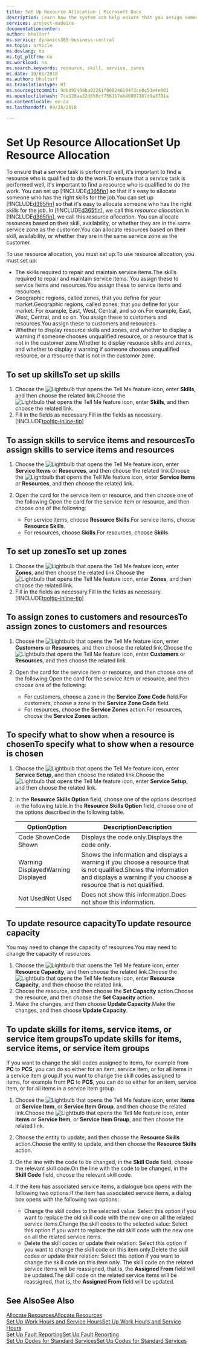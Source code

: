 ```yaml
---
title: Set Up Resource Allocation | Microsoft Docs
description: Learn how the system can help ensure that you assign someone who has the skills required to provide a service.
services: project-madeira
documentationcenter: 
author: bholtorf
ms.service: dynamics365-business-central
ms.topic: article
ms.devlang: na
ms.tgt_pltfrm: na
ms.workload: na
ms.search.keywords: resource, skill, service, zones
ms.date: 10/01/2018
ms.author: bholtorf
ms.translationtype: HT
ms.sourcegitcommit: 9dbd92409ba02281f008246194f3ce0c53e4e001
ms.openlocfilehash: 7ce128aa32d650cf756117ab46987167d9a3781a
ms.contentlocale: en-ca
ms.lasthandoff: 09/28/2018

---
```


# <a name="set-up-resource-allocation"></a><span data-ttu-id="40de6-103">Set Up Resource Allocation</span><span class="sxs-lookup"><span data-stu-id="40de6-103">Set Up Resource Allocation</span></span>
<span data-ttu-id="40de6-104">To ensure that a service task is performed well, it's important to find a resource who is qualified to do the work.</span><span class="sxs-lookup"><span data-stu-id="40de6-104">To ensure that a service task is performed well, it's important to find a resource who is qualified to do the work.</span></span> <span data-ttu-id="40de6-105">You can set up [!INCLUDE[d365fin](includes/d365fin_md.md)] so that it's easy to allocate someone who has the right skills for the job.</span><span class="sxs-lookup"><span data-stu-id="40de6-105">You can set up [!INCLUDE[d365fin](includes/d365fin_md.md)] so that it's easy to allocate someone who has the right skills for the job.</span></span> <span data-ttu-id="40de6-106">In [!INCLUDE[d365fin](includes/d365fin_md.md)], we call this _resource allocation_.</span><span class="sxs-lookup"><span data-stu-id="40de6-106">In [!INCLUDE[d365fin](includes/d365fin_md.md)], we call this _resource allocation_.</span></span> <span data-ttu-id="40de6-107">You can allocate resources based on their skill, availability, or whether they are in the same service zone as the customer.</span><span class="sxs-lookup"><span data-stu-id="40de6-107">You can allocate resources based on their skill, availability, or whether they are in the same service zone as the customer.</span></span> 

<span data-ttu-id="40de6-108">To use resource allocation, you must set up:</span><span class="sxs-lookup"><span data-stu-id="40de6-108">To use resource allocation, you must set up:</span></span>  
  
* <span data-ttu-id="40de6-109">The skills required to repair and maintain service items.</span><span class="sxs-lookup"><span data-stu-id="40de6-109">The skills required to repair and maintain service items.</span></span> <span data-ttu-id="40de6-110">You assign these to service items and resources.</span><span class="sxs-lookup"><span data-stu-id="40de6-110">You assign these to service items and resources.</span></span>  
* <span data-ttu-id="40de6-111">Geographic regions, called zones, that you define for your market.</span><span class="sxs-lookup"><span data-stu-id="40de6-111">Geographic regions, called zones, that you define for your market.</span></span> <span data-ttu-id="40de6-112">For example, East, West, Central, and so on.</span><span class="sxs-lookup"><span data-stu-id="40de6-112">For example, East, West, Central, and so on.</span></span> <span data-ttu-id="40de6-113">You assign these to customers and resources.</span><span class="sxs-lookup"><span data-stu-id="40de6-113">You assign these to customers and resources.</span></span>  
* <span data-ttu-id="40de6-114">Whether to display resource skills and zones, and whether to display a warning if someone chooses unqualified resource, or a resource that is not in the customer zone.</span><span class="sxs-lookup"><span data-stu-id="40de6-114">Whether to display resource skills and zones, and whether to display a warning if someone chooses unqualified resource, or a resource that is not in the customer zone.</span></span>  

## <a name="to-set-up-skills"></a><span data-ttu-id="40de6-115">To set up skills</span><span class="sxs-lookup"><span data-stu-id="40de6-115">To set up skills</span></span>
1. <span data-ttu-id="40de6-116">Choose the ![Lightbulb that opens the Tell Me feature](media/ui-search/search_small.png "Tell me what you want to do") icon, enter **Skills**, and then choose the related link.</span><span class="sxs-lookup"><span data-stu-id="40de6-116">Choose the ![Lightbulb that opens the Tell Me feature](media/ui-search/search_small.png "Tell me what you want to do") icon, enter **Skills**, and then choose the related link.</span></span>  
2. <span data-ttu-id="40de6-117">Fill in the fields as necessary.</span><span class="sxs-lookup"><span data-stu-id="40de6-117">Fill in the fields as necessary.</span></span> [!INCLUDE[tooltip-inline-tip](includes/tooltip-inline-tip_md.md)]  

## <a name="to-assign-skills-to-service-items-and-resources"></a><span data-ttu-id="40de6-118">To assign skills to service items and resources</span><span class="sxs-lookup"><span data-stu-id="40de6-118">To assign skills to service items and resources</span></span>
1. <span data-ttu-id="40de6-119">Choose the ![Lightbulb that opens the Tell Me feature](media/ui-search/search_small.png "Tell me what you want to do") icon, enter **Service Items** or **Resources**, and then choose the related link.</span><span class="sxs-lookup"><span data-stu-id="40de6-119">Choose the ![Lightbulb that opens the Tell Me feature](media/ui-search/search_small.png "Tell me what you want to do") icon, enter **Service Items** or **Resources**, and then choose the related link.</span></span>  
2. <span data-ttu-id="40de6-120">Open the card for the service item or resource, and then choose one of the following:</span><span class="sxs-lookup"><span data-stu-id="40de6-120">Open the card for the service item or resource, and then choose one of the following:</span></span>  
  
    * <span data-ttu-id="40de6-121">For service items, choose **Resource Skills**.</span><span class="sxs-lookup"><span data-stu-id="40de6-121">For service items, choose **Resource Skills**.</span></span>  
    * <span data-ttu-id="40de6-122">For resources, choose **Skills**.</span><span class="sxs-lookup"><span data-stu-id="40de6-122">For resources, choose **Skills**.</span></span>  

## <a name="to-set-up-zones"></a><span data-ttu-id="40de6-123">To set up zones</span><span class="sxs-lookup"><span data-stu-id="40de6-123">To set up zones</span></span>
1. <span data-ttu-id="40de6-124">Choose the ![Lightbulb that opens the Tell Me feature](media/ui-search/search_small.png "Tell me what you want to do") icon, enter **Zones**, and then choose the related link.</span><span class="sxs-lookup"><span data-stu-id="40de6-124">Choose the ![Lightbulb that opens the Tell Me feature](media/ui-search/search_small.png "Tell me what you want to do") icon, enter **Zones**, and then choose the related link.</span></span>  
2. <span data-ttu-id="40de6-125">Fill in the fields as necessary.</span><span class="sxs-lookup"><span data-stu-id="40de6-125">Fill in the fields as necessary.</span></span> [!INCLUDE[tooltip-inline-tip](includes/tooltip-inline-tip_md.md)]  

## <a name="to-assign-zones-to-customers-and-resources"></a><span data-ttu-id="40de6-126">To assign zones to customers and resources</span><span class="sxs-lookup"><span data-stu-id="40de6-126">To assign zones to customers and resources</span></span> 
1. <span data-ttu-id="40de6-127">Choose the ![Lightbulb that opens the Tell Me feature](media/ui-search/search_small.png "Tell me what you want to do") icon, enter **Customers** or **Resources**, and then choose the related link.</span><span class="sxs-lookup"><span data-stu-id="40de6-127">Choose the ![Lightbulb that opens the Tell Me feature](media/ui-search/search_small.png "Tell me what you want to do") icon, enter **Customers** or **Resources**, and then choose the related link.</span></span>  
2. <span data-ttu-id="40de6-128">Open the card for the service item or resource, and then choose one of the following:</span><span class="sxs-lookup"><span data-stu-id="40de6-128">Open the card for the service item or resource, and then choose one of the following:</span></span>  
  
    * <span data-ttu-id="40de6-129">For customers, choose a zone in the **Service Zone Code** field.</span><span class="sxs-lookup"><span data-stu-id="40de6-129">For customers, choose a zone in the **Service Zone Code** field.</span></span>  
    * <span data-ttu-id="40de6-130">For resources, choose the **Service Zones** action.</span><span class="sxs-lookup"><span data-stu-id="40de6-130">For resources, choose the **Service Zones** action.</span></span>  

## <a name="to-specify-what-to-show-when-a-resource-is-chosen"></a><span data-ttu-id="40de6-131">To specify what to show when a resource is chosen</span><span class="sxs-lookup"><span data-stu-id="40de6-131">To specify what to show when a resource is chosen</span></span>
1. <span data-ttu-id="40de6-132">Choose the ![Lightbulb that opens the Tell Me feature](media/ui-search/search_small.png "Tell me what you want to do") icon, enter **Service Setup**, and then choose the related link.</span><span class="sxs-lookup"><span data-stu-id="40de6-132">Choose the ![Lightbulb that opens the Tell Me feature](media/ui-search/search_small.png "Tell me what you want to do") icon, enter **Service Setup**, and then choose the related link.</span></span> 
2. <span data-ttu-id="40de6-133">In the **Resource Skills Option** field, choose one of the options described in the following table.</span><span class="sxs-lookup"><span data-stu-id="40de6-133">In the **Resource Skills Option** field, choose one of the options described in the following table.</span></span>  
  
    |<span data-ttu-id="40de6-134">**Option**</span><span class="sxs-lookup"><span data-stu-id="40de6-134">**Option**</span></span>|<span data-ttu-id="40de6-135">**Description**</span><span class="sxs-lookup"><span data-stu-id="40de6-135">**Description**</span></span>|  
    |------------|-------------|  
    |<span data-ttu-id="40de6-136">Code Shown</span><span class="sxs-lookup"><span data-stu-id="40de6-136">Code Shown</span></span> | <span data-ttu-id="40de6-137">Displays the code only.</span><span class="sxs-lookup"><span data-stu-id="40de6-137">Displays the code only.</span></span>|  
    |<span data-ttu-id="40de6-138">Warning Displayed</span><span class="sxs-lookup"><span data-stu-id="40de6-138">Warning Displayed</span></span> | <span data-ttu-id="40de6-139">Shows the information and displays a warning if you choose a resource that is not qualified.</span><span class="sxs-lookup"><span data-stu-id="40de6-139">Shows the information and displays a warning if you choose a resource that is not qualified.</span></span>|  
    |<span data-ttu-id="40de6-140">Not Used</span><span class="sxs-lookup"><span data-stu-id="40de6-140">Not Used</span></span> | <span data-ttu-id="40de6-141">Does not show this information.</span><span class="sxs-lookup"><span data-stu-id="40de6-141">Does not show this information.</span></span>|  

## <a name="to-update-resource-capacity"></a><span data-ttu-id="40de6-142">To update resource capacity</span><span class="sxs-lookup"><span data-stu-id="40de6-142">To update resource capacity</span></span>  
<span data-ttu-id="40de6-143">You may need to change the capacity of resources.</span><span class="sxs-lookup"><span data-stu-id="40de6-143">You may need to change the capacity of resources.</span></span>  
  
1. <span data-ttu-id="40de6-144">Choose the ![Lightbulb that opens the Tell Me feature](media/ui-search/search_small.png "Tell me what you want to do") icon, enter **Resource Capacity**, and then choose the related link.</span><span class="sxs-lookup"><span data-stu-id="40de6-144">Choose the ![Lightbulb that opens the Tell Me feature](media/ui-search/search_small.png "Tell me what you want to do") icon, enter **Resource Capacity**, and then choose the related link.</span></span>  
2. <span data-ttu-id="40de6-145">Choose the resource, and then choose the **Set Capacity** action.</span><span class="sxs-lookup"><span data-stu-id="40de6-145">Choose the resource, and then choose the **Set Capacity** action.</span></span>  
3. <span data-ttu-id="40de6-146">Make the changes, and then choose **Update Capacity**.</span><span class="sxs-lookup"><span data-stu-id="40de6-146">Make the changes, and then choose **Update Capacity**.</span></span>  

## <a name="to-update-skills-for-items-service-items-or-service-item-groups"></a><span data-ttu-id="40de6-147">To update skills for items, service items, or service item groups</span><span class="sxs-lookup"><span data-stu-id="40de6-147">To update skills for items, service items, or service item groups</span></span>
<span data-ttu-id="40de6-148">If you want to change the skill codes assigned to items, for example from **PC** to **PCS**, you can do so either for an item, service item, or for all items in a service item group.</span><span class="sxs-lookup"><span data-stu-id="40de6-148">If you want to change the skill codes assigned to items, for example from **PC** to **PCS**, you can do so either for an item, service item, or for all items in a service item group.</span></span>  
  
1. <span data-ttu-id="40de6-149">Choose the ![Lightbulb that opens the Tell Me feature](media/ui-search/search_small.png "Tell me what you want to do") icon, enter **Items** or **Service Item**, or **Service Item Group**, and then choose the related link.</span><span class="sxs-lookup"><span data-stu-id="40de6-149">Choose the ![Lightbulb that opens the Tell Me feature](media/ui-search/search_small.png "Tell me what you want to do") icon, enter **Items** or **Service Item**, or **Service Item Group**, and then choose the related link.</span></span>  
2. <span data-ttu-id="40de6-150">Choose the entity to update, and then choose the **Resource Skills** action.</span><span class="sxs-lookup"><span data-stu-id="40de6-150">Choose the entity to update, and then choose the **Resource Skills** action.</span></span>  
3. <span data-ttu-id="40de6-151">On the line with the code to be changed, in the **Skill Code** field, choose the relevant skill code.</span><span class="sxs-lookup"><span data-stu-id="40de6-151">On the line with the code to be changed, in the **Skill Code** field, choose the relevant skill code.</span></span>  
4.  <span data-ttu-id="40de6-152">If the item has associated service items, a dialogue box opens with the following two options:</span><span class="sxs-lookup"><span data-stu-id="40de6-152">If the item has associated service items, a dialog box opens with the following two options:</span></span>  
  
    * <span data-ttu-id="40de6-153">Change the skill codes to the selected value: Select this option if you want to replace the old skill code with the new one on all the related service items.</span><span class="sxs-lookup"><span data-stu-id="40de6-153">Change the skill codes to the selected value: Select this option if you want to replace the old skill code with the new one on all the related service items.</span></span>  
    * <span data-ttu-id="40de6-154">Delete the skill codes or update their relation: Select this option if you want to change the skill code on this item only.</span><span class="sxs-lookup"><span data-stu-id="40de6-154">Delete the skill codes or update their relation: Select this option if you want to change the skill code on this item only.</span></span> <span data-ttu-id="40de6-155">The skill code on the related service items will be reassigned, that is, the **Assigned From** field will be updated.</span><span class="sxs-lookup"><span data-stu-id="40de6-155">The skill code on the related service items will be reassigned, that is, the **Assigned From** field will be updated.</span></span>  
  
## <a name="see-also"></a><span data-ttu-id="40de6-156">See Also</span><span class="sxs-lookup"><span data-stu-id="40de6-156">See Also</span></span>
[<span data-ttu-id="40de6-157">Allocate Resources</span><span class="sxs-lookup"><span data-stu-id="40de6-157">Allocate Resources</span></span>](service-how-to-allocate-resources.md)  
[<span data-ttu-id="40de6-158">Set Up Work Hours and Service Hours</span><span class="sxs-lookup"><span data-stu-id="40de6-158">Set Up Work Hours and Service Hours</span></span>](service-how-setup-work-service-hours.md)  
[<span data-ttu-id="40de6-159">Set Up Fault Reporting</span><span class="sxs-lookup"><span data-stu-id="40de6-159">Set Up Fault Reporting</span></span>](service-how-setup-fault-reporting.md)  
[<span data-ttu-id="40de6-160">Set Up Codes for Standard Services</span><span class="sxs-lookup"><span data-stu-id="40de6-160">Set Up Codes for Standard Services</span></span>](service-how-setup-service-coding.md)  
 


